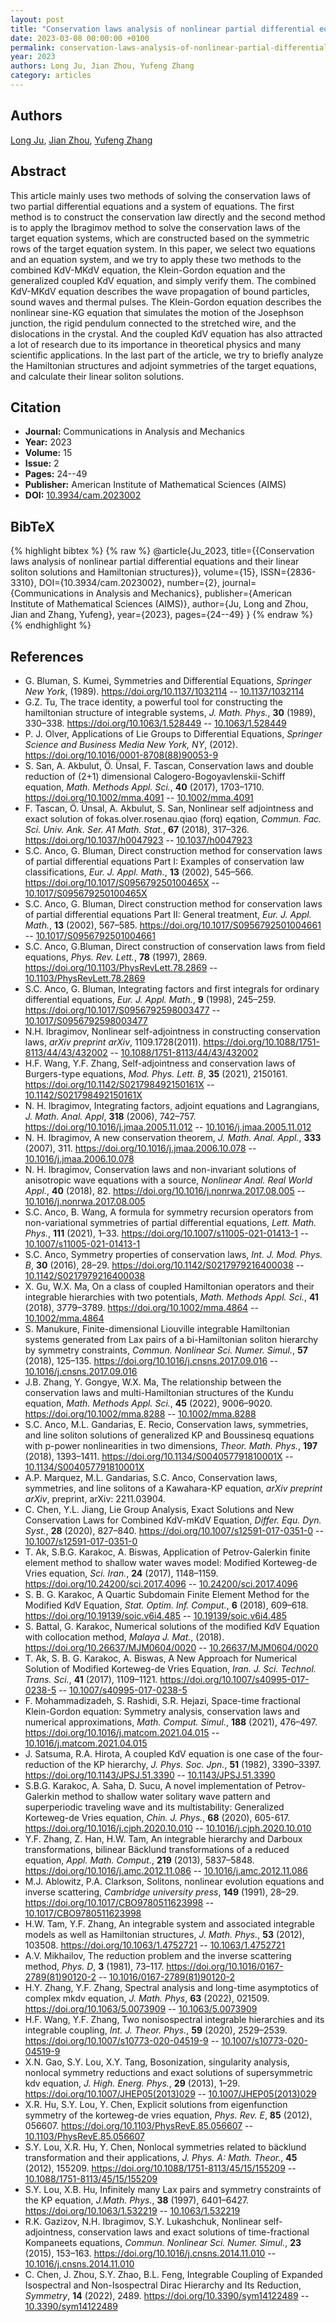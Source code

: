 ```yaml
---
layout: post
title: "Conservation laws analysis of nonlinear partial differential equations and their linear soliton solutions and Hamiltonian structures"
date: 2023-03-08 00:00:00 +0100
permalink: conservation-laws-analysis-of-nonlinear-partial-differential-equations-and-their-linear-soliton-solutions-and-hamiltonian-structures
year: 2023
authors: Long Ju, Jian Zhou, Yufeng Zhang
category: articles
---
```

 
## Authors
[Long Ju](authors/long-ju), [Jian Zhou](authors/jian-zhou), [Yufeng Zhang](authors/yufeng-zhang)
 
## Abstract
This article mainly uses two methods of solving the conservation laws of two partial differential equations and a system of equations. The first method is to construct the conservation law directly and the second method is to apply the Ibragimov method to solve the conservation laws of the target equation systems, which are constructed based on the symmetric rows of the target equation system. In this paper, we select two equations and an equation system, and we try to apply these two methods to the combined KdV-MKdV equation, the Klein-Gordon equation and the generalized coupled KdV equation, and simply verify them. The combined KdV-MKdV equation describes the wave propagation of bound particles, sound waves and thermal pulses. The Klein-Gordon equation describes the nonlinear sine-KG equation that simulates the motion of the Josephson junction, the rigid pendulum connected to the stretched wire, and the dislocations in the crystal. And the coupled KdV equation has also attracted a lot of research due to its importance in theoretical physics and many scientific applications. In the last part of the article, we try to briefly analyze the Hamiltonian structures and adjoint symmetries of the target equations, and calculate their linear soliton solutions.
 
## Citation
- **Journal:** Communications in Analysis and Mechanics
- **Year:** 2023
- **Volume:** 15
- **Issue:** 2
- **Pages:** 24--49
- **Publisher:** American Institute of Mathematical Sciences (AIMS)
- **DOI:** [10.3934/cam.2023002](https://doi.org/10.3934/cam.2023002)
 
## BibTeX
{% highlight bibtex %}
{% raw %}
@article{Ju_2023,
  title={{Conservation laws analysis of nonlinear partial differential equations and their linear soliton solutions and Hamiltonian structures}},
  volume={15},
  ISSN={2836-3310},
  DOI={10.3934/cam.2023002},
  number={2},
  journal={Communications in Analysis and Mechanics},
  publisher={American Institute of Mathematical Sciences (AIMS)},
  author={Ju, Long and Zhou, Jian and Zhang, Yufeng},
  year={2023},
  pages={24--49}
}
{% endraw %}
{% endhighlight %}
 
## References
- G. Bluman, S. Kumei, Symmetries and Differential Equations, <i>Springer New York</i>, (1989). <ext-link ext-link-type="uri" xmlns:xlink="http://www.w3.org/1999/xlink" xlink:href="https://doi.org/10.1137/1032114">https://doi.org/10.1137/1032114</ext-link> -- [10.1137/1032114](https://doi.org/10.1137/1032114)
- G.Z. Tu, The trace identity, a powerful tool for constructing the hamiltonian structure of integrable systems, <i>J. Math. Phys.</i>, <b>30</b> (1989), 330–338. https://doi.org/10.1063/1.528449 -- [10.1063/1.528449](https://doi.org/10.1063/1.528449)
- P. J. Olver, Applications of Lie Groups to Differential Equations, <i>Springer Science and Business Media New York, NY</i>, (2012). <ext-link ext-link-type="uri" xmlns:xlink="http://www.w3.org/1999/xlink" xlink:href="https://doi.org/10.1016/0001-8708(88)90053-9">https://doi.org/10.1016/0001-8708(88)90053-9</ext-link>
- S. San, A. Akbulut, Ö. Ünsal, F. Tascan, Conservation laws and double reduction of (2+1) dimensional Calogero-Bogoyavlenskii-Schiff equation, <i>Math. Methods Appl. Sci.</i>, <b>40</b> (2017), 1703–1710. https://doi.org/10.1002/mma.4091 -- [10.1002/mma.4091](https://doi.org/10.1002/mma.4091)
- F. Tascan, Ö. Ünsal, A. Akbulut, S. San, Nonlinear self adjointness and exact solution of fokas.olver.rosenau.qiao (forq) eqation, <i>Commun. Fac. Sci. Univ. Ank. Ser. A1 Math. Stat.</i>, <b>67</b> (2018), 317–326. https://doi.org/10.1037/h0047923 -- [10.1037/h0047923](https://doi.org/10.1037/h0047923)
- S.C. Anco, G. Bluman, Direct construction method for conservation laws of partial differential equations Part I: Examples of conservation law classifications, <i>Eur. J. Appl. Math.</i>, <b>13</b> (2002), 545–566. https://doi.org/10.1017/S095679250100465X -- [10.1017/S095679250100465X](https://doi.org/10.1017/S095679250100465X)
- S.C. Anco, G. Bluman, Direct construction method for conservation laws of partial differential equations Part II: General treatment, <i>Eur. J. Appl. Math.</i>, <b>13</b> (2002), 567–585. https://doi.org/10.1017/S0956792501004661 -- [10.1017/S0956792501004661](https://doi.org/10.1017/S0956792501004661)
- S.C. Anco, G.Bluman, Direct construction of conservation laws from field equations, <i>Phys. Rev. Lett.</i>, <b>78</b> (1997), 2869. https://doi.org/10.1103/PhysRevLett.78.2869 -- [10.1103/PhysRevLett.78.2869](https://doi.org/10.1103/PhysRevLett.78.2869)
- S.C. Anco, G. Bluman, Integrating factors and first integrals for ordinary differential equations, <i>Eur. J. Appl. Math.</i>, <b>9</b> (1998), 245–259. https://doi.org/10.1017/S0956792598003477 -- [10.1017/S0956792598003477](https://doi.org/10.1017/S0956792598003477)
- N.H. Ibragimov, Nonlinear self-adjointness in constructing conservation laws, <i>arXiv preprint arXiv</i>, 1109.1728(2011). <ext-link ext-link-type="uri" xmlns:xlink="http://www.w3.org/1999/xlink" xlink:href="https://doi.org/10.1088/1751-8113/44/43/432002">https://doi.org/10.1088/1751-8113/44/43/432002</ext-link> -- [10.1088/1751-8113/44/43/432002](https://doi.org/10.1088/1751-8113/44/43/432002)
- H.F. Wang, Y.F. Zhang, Self-adjointness and conservation laws of Burgers-type equations, <i>Mod. Phys. Lett. B</i>, <b>35</b> (2021), 2150161. https://doi.org/10.1142/S021798492150161X -- [10.1142/S021798492150161X](https://doi.org/10.1142/S021798492150161X)
- N. H. Ibragimov, Integrating factors, adjoint equations and Lagrangians, <i>J. Math. Anal. Appl</i>, <b>318</b> (2006), 742–757. https://doi.org/10.1016/j.jmaa.2005.11.012 -- [10.1016/j.jmaa.2005.11.012](https://doi.org/10.1016/j.jmaa.2005.11.012)
- N. H. Ibragimov, A new conservation theorem, <i>J. Math. Anal. Appl.</i>, <b>333</b> (2007), 311. https://doi.org/10.1016/j.jmaa.2006.10.078 -- [10.1016/j.jmaa.2006.10.078](https://doi.org/10.1016/j.jmaa.2006.10.078)
- N. H. Ibragimov, Conservation laws and non-invariant solutions of anisotropic wave equations with a source, <i>Nonlinear Anal. Real World Appl.</i>, <b>40</b> (2018), 82. https://doi.org/10.1016/j.nonrwa.2017.08.005 -- [10.1016/j.nonrwa.2017.08.005](https://doi.org/10.1016/j.nonrwa.2017.08.005)
- S.C. Anco, B. Wang, A formula for symmetry recursion operators from non-variational symmetries of partial differential equations, <i>Lett. Math. Phys.</i>, <b>111</b> (2021), 1–33. https://doi.org/10.1007/s11005-021-01413-1 -- [10.1007/s11005-021-01413-1](https://doi.org/10.1007/s11005-021-01413-1)
- S.C. Anco, Symmetry properties of conservation laws, <i>Int. J. Mod. Phys. B</i>, <b>30</b> (2016), 28–29. https://doi.org/10.1142/S0217979216400038 -- [10.1142/S0217979216400038](https://doi.org/10.1142/S0217979216400038)
- X. Gu, W.X. Ma, On a class of coupled Hamiltonian operators and their integrable hierarchies with two potentials, <i>Math. Methods Appl. Sci.</i>, <b>41</b> (2018), 3779–3789. https://doi.org/10.1002/mma.4864 -- [10.1002/mma.4864](https://doi.org/10.1002/mma.4864)
- S. Manukure, Finite-dimensional Liouville integrable Hamiltonian systems generated from Lax pairs of a bi-Hamiltonian soliton hierarchy by symmetry constraints, <i>Commun. Nonlinear Sci. Numer. Simul.</i>, <b>57</b> (2018), 125–135. https://doi.org/10.1016/j.cnsns.2017.09.016 -- [10.1016/j.cnsns.2017.09.016](https://doi.org/10.1016/j.cnsns.2017.09.016)
- J.B. Zhang, Y. Gongye, W.X. Ma, The relationship between the conservation laws and multi-Hamiltonian structures of the Kundu equation, <i>Math. Methods Appl. Sci.</i>, <b>45</b> (2022), 9006–9020. https://doi.org/10.1002/mma.8288 -- [10.1002/mma.8288](https://doi.org/10.1002/mma.8288)
- S.C. Anco, M.L. Gandarias, E. Recio, Conservation laws, symmetries, and line soliton solutions of generalized KP and Boussinesq equations with p-power nonlinearities in two dimensions, <i>Theor. Math. Phys.</i>, <b>197</b> (2018), 1393–1411. https://doi.org/10.1134/S004057791810001X -- [10.1134/S004057791810001X](https://doi.org/10.1134/S004057791810001X)
- A.P. Marquez, M.L. Gandarias, S.C. Anco, Conservation laws, symmetries, and line solitons of a Kawahara-KP equation, <i>arXiv preprint arXiv</i>, preprint, arXiv: 2211.03904.
- C. Chen, Y.L. Jiang, Lie Group Analysis, Exact Solutions and New Conservation Laws for Combined KdV-mKdV Equation, <i>Differ. Equ. Dyn. Syst.</i>, <b>28</b> (2020), 827–840. https://doi.org/10.1007/s12591-017-0351-0 -- [10.1007/s12591-017-0351-0](https://doi.org/10.1007/s12591-017-0351-0)
- T. Ak, S.B.G. Karakoc, A. Biswas, Application of Petrov-Galerkin finite element method to shallow water waves model: Modified Korteweg-de Vries equation, <i>Sci. Iran.</i>, <b>24</b> (2017), 1148–1159. https://doi.org/10.24200/sci.2017.4096 -- [10.24200/sci.2017.4096](https://doi.org/10.24200/sci.2017.4096)
- S. B. G. Karakoc, A Quartic Subdomain Finite Element Method for the Modified KdV Equation, <i>Stat. Optim. Inf. Comput.</i>, <b>6</b> (2018), 609–618. https://doi.org/10.19139/soic.v6i4.485 -- [10.19139/soic.v6i4.485](https://doi.org/10.19139/soic.v6i4.485)
- S. Battal, G. Karakoc, Numerical solutions of the modified KdV Equation with collocation method, <i>Malaya J. Mat.</i>, (2018). <ext-link ext-link-type="uri" xmlns:xlink="http://www.w3.org/1999/xlink" xlink:href="https://doi.org/10.26637/MJM0604/0020">https://doi.org/10.26637/MJM0604/0020</ext-link> -- [10.26637/MJM0604/0020](https://doi.org/10.26637/MJM0604/0020)
- T. Ak, S. B. G. Karakoc, A. Biswas, A New Approach for Numerical Solution of Modified Korteweg-de Vries Equation, <i>Iran. J. Sci. Technol. Trans. Sci.</i>, <b>41</b> (2017), 1109–1121. https://doi.org/10.1007/s40995-017-0238-5 -- [10.1007/s40995-017-0238-5](https://doi.org/10.1007/s40995-017-0238-5)
- F. Mohammadizadeh, S. Rashidi, S.R. Hejazi, Space-time fractional Klein-Gordon equation: Symmetry analysis, conservation laws and numerical approximations, <i>Math. Comput. Simul.</i>, <b>188</b> (2021), 476–497. https://doi.org/10.1016/j.matcom.2021.04.015 -- [10.1016/j.matcom.2021.04.015](https://doi.org/10.1016/j.matcom.2021.04.015)
- J. Satsuma, R.A. Hirota, A coupled KdV equation is one case of the four-reduction of the KP hierarchy, <i>J. Phys. Soc. Jpn.</i>, <b>51</b> (1982), 3390–3397. https://doi.org/10.1143/JPSJ.51.3390 -- [10.1143/JPSJ.51.3390](https://doi.org/10.1143/JPSJ.51.3390)
- S.B.G. Karakoc, A. Saha, D. Sucu, A novel implementation of Petrov-Galerkin method to shallow water solitary wave pattern and superperiodic traveling wave and its multistability: Generalized Korteweg-de Vries equation, <i>Chin. J. Phys.</i>, <b>68</b> (2020), 605-617. https://doi.org/10.1016/j.cjph.2020.10.010 -- [10.1016/j.cjph.2020.10.010](https://doi.org/10.1016/j.cjph.2020.10.010)
- Y.F. Zhang, Z. Han, H.W. Tam, An integrable hierarchy and Darboux transformations, bilinear Bäcklund transformations of a reduced equation, <i>Appl. Math. Comput.</i>, <b>219</b> (2013), 5837–5848. https://doi.org/10.1016/j.amc.2012.11.086 -- [10.1016/j.amc.2012.11.086](https://doi.org/10.1016/j.amc.2012.11.086)
- M.J. Ablowitz, P.A. Clarkson, Solitons, nonlinear evolution equations and inverse scattering, <i>Cambridge university press</i>, <b>149</b> (1991), 28–29. https://doi.org/10.1017/CBO9780511623998 -- [10.1017/CBO9780511623998](https://doi.org/10.1017/CBO9780511623998)
- H.W. Tam, Y.F. Zhang, An integrable system and associated integrable models as well as Hamiltonian structures, <i>J. Math. Phys.</i>, <b>53</b> (2012), 103508. https://doi.org/10.1063/1.4752721 -- [10.1063/1.4752721](https://doi.org/10.1063/1.4752721)
- A.V. Mikhailov, The reduction problem and the inverse scattering method, <i>Phys. D</i>, <b>3</b> (1981), 73–117. https://doi.org/10.1016/0167-2789(81)90120-2 -- [10.1016/0167-2789(81)90120-2](https://doi.org/10.1016/0167-2789(81)90120-2)
- H.Y. Zhang, Y.F. Zhang, Spectral analysis and long-time asymptotics of complex mkdv equation, <i>J. Math. Phys</i>, <b>63</b> (2022), 021509. https://doi.org/10.1063/5.0073909 -- [10.1063/5.0073909](https://doi.org/10.1063/5.0073909)
- H.F. Wang, Y.F. Zhang, Two nonisospectral integrable hierarchies and its integrable coupling, <i>Int. J. Theor. Phys.</i>, <b>59</b> (2020), 2529–2539. https://doi.org/10.1007/s10773-020-04519-9 -- [10.1007/s10773-020-04519-9](https://doi.org/10.1007/s10773-020-04519-9)
- X.N. Gao, S.Y. Lou, X.Y. Tang, Bosonization, singularity analysis, nonlocal symmetry reductions and exact solutions of supersymmetric kdv equation, <i>J. High. Energ. Phys.</i>, <b>29</b> (2013), 1–29. https://doi.org/10.1007/JHEP05(2013)029 -- [10.1007/JHEP05(2013)029](https://doi.org/10.1007/JHEP05(2013)029)
- X.R. Hu, S.Y. Lou, Y. Chen, Explicit solutions from eigenfunction symmetry of the korteweg-de vries equation, <i>Phys. Rev. E</i>, <b>85</b> (2012), 056607. https://doi.org/10.1103/PhysRevE.85.056607 -- [10.1103/PhysRevE.85.056607](https://doi.org/10.1103/PhysRevE.85.056607)
- S.Y. Lou, X.R. Hu, Y. Chen, Nonlocal symmetries related to bäcklund transformation and their applications, <i>J. Phys. A: Math. Theor.</i>, <b>45</b> (2012), 155209. https://doi.org/10.1088/1751-8113/45/15/155209 -- [10.1088/1751-8113/45/15/155209](https://doi.org/10.1088/1751-8113/45/15/155209)
- S.Y. Lou, X.B. Hu, Infinitely many Lax pairs and symmetry constraints of the KP equation, <i>J.Math. Phys.</i>, <b>38</b> (1997), 6401–6427. https://doi.org/10.1063/1.532219 -- [10.1063/1.532219](https://doi.org/10.1063/1.532219)
- R.K. Gazizov, N.H. Ibragimov, S.Y. Lukashchuk, Nonlinear self-adjointness, conservation laws and exact solutions of time-fractional Kompaneets equations, <i>Commun. Nonlinear Sci. Numer. Simul.</i>, <b>23</b> (2015), 153–163. https://doi.org/10.1016/j.cnsns.2014.11.010 -- [10.1016/j.cnsns.2014.11.010](https://doi.org/10.1016/j.cnsns.2014.11.010)
- C. Chen, J. Zhou, S.Y. Zhao, B.L. Feng, Integrable Coupling of Expanded Isospectral and Non-Isospectral Dirac Hierarchy and Its Reduction, <i>Symmetry</i>, <b>14</b> (2022), 2489. https://doi.org/10.3390/sym14122489 -- [10.3390/sym14122489](https://doi.org/10.3390/sym14122489)

